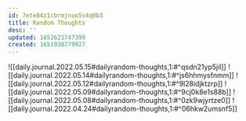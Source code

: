 ```yaml
---
id: 7ete84z1cbrmjnuo5s4q0b3
title: Random Thoughts
desc: ''
updated: 1652621747399
created: 1651938779927
---
```


![[daily.journal.2022.05.15#dailyrandom-thoughts,1:#^qsdn21yp5jil]]
![[daily.journal.2022.05.14#dailyrandom-thoughts,1:#^js6hhmysfnmm]]
![[daily.journal.2022.05.12#dailyrandom-thoughts,1:#^9l28idjktzrp]]
![[daily.journal.2022.05.09#dailyrandom-thoughts,1:#^9cj0k8e1s88b]]
![[daily.journal.2022.05.08#dailyrandom-thoughts,1:#^0zk9wjyrtze0]]
![[daily.journal.2022.04.24#dailyrandom-thoughts,1:#^06hkw2umsnf5]]